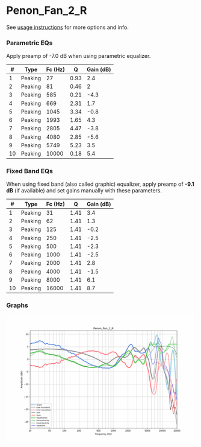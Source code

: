 # Penon_Fan_2_R
See [usage instructions](https://github.com/jaakkopasanen/AutoEq#usage) for more options and info.

### Parametric EQs
Apply preamp of -7.0 dB when using parametric equalizer.

|   # | Type    |   Fc (Hz) |    Q |   Gain (dB) |
|-----|---------|-----------|------|-------------|
|   1 | Peaking |        27 | 0.93 |         2.4 |
|   2 | Peaking |        81 | 0.46 |         2   |
|   3 | Peaking |       585 | 0.21 |        -4.3 |
|   4 | Peaking |       669 | 2.31 |         1.7 |
|   5 | Peaking |      1045 | 3.34 |        -0.8 |
|   6 | Peaking |      1993 | 1.65 |         4.3 |
|   7 | Peaking |      2805 | 4.47 |        -3.8 |
|   8 | Peaking |      4080 | 2.85 |        -5.6 |
|   9 | Peaking |      5749 | 5.23 |         3.5 |
|  10 | Peaking |     10000 | 0.18 |         5.4 |

### Fixed Band EQs
When using fixed band (also called graphic) equalizer, apply preamp of **-9.1 dB** (if available) and set gains manually with these parameters.

|   # | Type    |   Fc (Hz) |    Q |   Gain (dB) |
|-----|---------|-----------|------|-------------|
|   1 | Peaking |        31 | 1.41 |         3.4 |
|   2 | Peaking |        62 | 1.41 |         1.3 |
|   3 | Peaking |       125 | 1.41 |        -0.2 |
|   4 | Peaking |       250 | 1.41 |        -2.5 |
|   5 | Peaking |       500 | 1.41 |        -2.3 |
|   6 | Peaking |      1000 | 1.41 |        -2.5 |
|   7 | Peaking |      2000 | 1.41 |         2.8 |
|   8 | Peaking |      4000 | 1.41 |        -1.5 |
|   9 | Peaking |      8000 | 1.41 |         6.1 |
|  10 | Peaking |     16000 | 1.41 |         8.7 |

### Graphs
![](./Penon_Fan_2_R.png)
